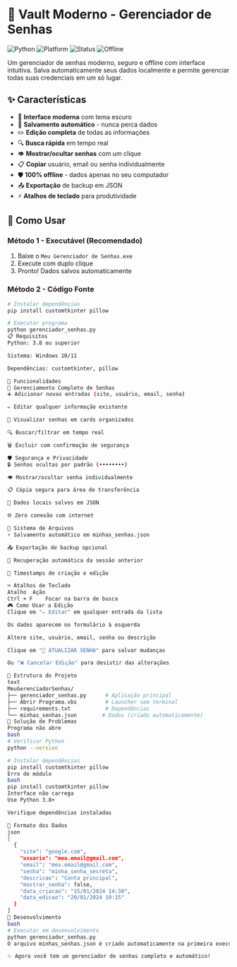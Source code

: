 # 🔐 Vault Moderno - Gerenciador de Senhas

![Python](https://img.shields.io/badge/Python-3.8%2B-blue)
![Platform](https://img.shields.io/badge/Platform-Windows-lightgrey)
![Status](https://img.shields.io/badge/Status-Stable-green)
![Offline](https://img.shields.io/badge/🔒-Offline%20Only-brightgreen)

Um gerenciador de senhas moderno, seguro e offline com interface intuitiva. Salva automaticamente seus dados localmente e permite gerenciar todas suas credenciais em um só lugar.

## ✨ Características

- 🎨 **Interface moderna** com tema escuro
- 💾 **Salvamento automático** - nunca perca dados
- ✏️ **Edição completa** de todas as informações
- 🔍 **Busca rápida** em tempo real
- 👁 **Mostrar/ocultar senhas** com um clique
- 📋 **Copiar** usuário, email ou senha individualmente
- 🛡️ **100% offline** - dados apenas no seu computador
- 📤 **Exportação** de backup em JSON
- ⚡ **Atalhos de teclado** para produtividade

## 🚀 Como Usar

### Método 1 - Executável (Recomendado)
1. Baixe o `Meu Gerenciador de Senhas.exe`
2. Execute com duplo clique
3. Pronto! Dados salvos automaticamente

### Método 2 - Código Fonte
```bash
# Instalar dependências
pip install customtkinter pillow

# Executar programa
python gerenciador_senhas.py
📋 Requisitos
Python: 3.8 ou superior

Sistema: Windows 10/11

Dependências: customtkinter, pillow

🎯 Funcionalidades
🔐 Gerenciamento Completo de Senhas
➕ Adicionar novas entradas (site, usuário, email, senha)

✏️ Editar qualquer informação existente

👀 Visualizar senhas em cards organizados

🔍 Buscar/filtrar em tempo real

🗑️ Excluir com confirmação de segurança

🛡️ Segurança e Privacidade
🔒 Senhas ocultas por padrão (••••••••)

👁️ Mostrar/ocultar senha individualmente

📋 Cópia segura para área de transferência

💾 Dados locais salvos em JSON

🌐 Zero conexão com internet

💾 Sistema de Arquivos
⚡ Salvamento automático em minhas_senhas.json

📤 Exportação de backup opcional

🔄 Recuperação automática da sessão anterior

📅 Timestamps de criação e edição

⌨️ Atalhos de Teclado
Atalho	Ação
Ctrl + F	Focar na barra de busca
🎮 Como Usar a Edição
Clique em "✏️ Editar" em qualquer entrada da lista

Os dados aparecem no formulário à esquerda

Altere site, usuário, email, senha ou descrição

Clique em "💾 ATUALIZAR SENHA" para salvar mudanças

Ou "❌ Cancelar Edição" para desistir das alterações

📁 Estrutura do Projeto
text
MeuGerenciadorSenhas/
├── gerenciador_senhas.py      # Aplicação principal
├── Abrir Programa.vbs         # Launcher sem terminal
├── requirements.txt           # Dependências
└── minhas_senhas.json        # Dados (criado automaticamente)
🐛 Solução de Problemas
Programa não abre
bash
# Verificar Python
python --version

# Instalar dependências
pip install customtkinter pillow
Erro de módulo
bash
pip install customtkinter pillow
Interface não carrega
Use Python 3.8+

Verifique dependências instaladas

💾 Formato dos Dados
json
[
  {
    "site": "google.com",
    "usuario": "meu.email@gmail.com",
    "email": "meu.email@gmail.com", 
    "senha": "minha_senha_secreta",
    "descricao": "Conta principal",
    "mostrar_senha": false,
    "data_criacao": "15/01/2024 14:30",
    "data_edicao": "20/01/2024 10:15"
  }
]
🔧 Desenvolvimento
bash
# Executar em desenvolvimento
python gerenciador_senhas.py
O arquivo minhas_senhas.json é criado automaticamente na primeira execução.

✨ Agora você tem um gerenciador de senhas completo e automático!
